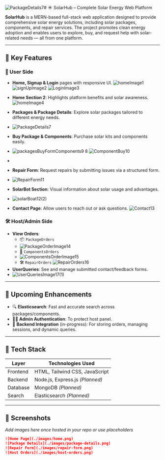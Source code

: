 ![PackageDetails7](https://github.com/user-attachments/assets/d6deff37-73b3-4b98-95af-39f1a63d1b6e)# ☀️ SolarHub – Complete Solar Energy Web Platform

**SolarHub** is a MERN-based full-stack web application designed to provide comprehensive solar energy solutions, including solar packages, components, and repair services. The project promotes clean energy adoption and enables users to explore, buy, and request help with solar-related needs — all from one platform.

---

## 🚀 Key Features

### 👥 User Side
- **Home, Signup & Login** pages with responsive UI.
![homeImage1](https://github.com/user-attachments/assets/3ad3ba2b-4624-421a-9918-06af1fda4223)
![signUpImage2](https://github.com/user-attachments/assets/d9bf7368-3083-48a9-a958-2a65d662590c)
![LoginImage3](https://github.com/user-attachments/assets/82aa1d8e-5250-4dfe-b90a-f83e83425a2d)

- **Home Section 2**: Highlights platform benefits and solar awareness.
![homeImage4](https://github.com/user-attachments/assets/c75d256d-d649-4c30-a56e-1b34649482df)
- **Packages & Package Details**: Explore solar packages tailored to different energy needs.
- ![PackageDetails7](https://github.com/user-attachments/assets/d787076a-bac5-4552-bd4e-5974d0810a19)

- **Buy Package & Components**: Purchase solar kits and components easily.
- ![packagesBuyForm![Components9](https://github.com/user-attachments/assets/5caab960-0551-471b-b75e-96daf0edce2a)
8](https://github.com/user-attachments/assets/1fb72b62-ef91-4c9f-a422-aebdaef0fa60)
![ComponentBuy10](https://github.com/user-attachments/assets/921a316a-df33-439e-bb48-636a4b44b39d)

- 
- **Repair Form**: Request repairs by submitting issues via a structured form.
- ![RepairForm11](https://github.com/user-attachments/assets/56fa04ea-6e01-45cf-8f17-fd7c4cf59c1b)
- **SolarBot Section**: Visual information about solar usage and advantages.
- ![solarBoat12(2)](https://github.com/user-attachments/assets/746d250f-c704-4a39-a3d8-81f6db0556aa)

- **Contact Page**: Allow users to reach out or ask questions.
![Contact13](https://github.com/user-attachments/assets/7880a24a-24de-4048-8f21-6689f6f9ed01)

### 🛠 Host/Admin Side
- **View Orders**:
  - 📦 `PackageOrders`
  - ![PackageOrderImage14](https://github.com/user-attachments/assets/4d78d5c6-464b-4685-9ec6-e9a47c4cddea)
  - 🔩 `ComponentsOrders`
  - ![ComponentsOrderImage15](https://github.com/user-attachments/assets/dc02a641-531f-4a28-a43a-b81c8ebd7a7a)
  - 🛠 `RepairOrders`
![RepairOrders16](https://github.com/user-attachments/assets/5dbff656-d76d-4b45-94d3-b1313988d732)
- **UserQueries**: See and manage submitted contact/feedback forms.
- ![UserQueriesImage17(1)](https://github.com/user-attachments/assets/e33ec6f5-e0ab-46a5-a297-37dcd982f4d4)


---

## 🧠 Upcoming Enhancements

- 🔍 **Elasticsearch**: Fast and accurate search across packages/components.
- 🧑‍💼 **Admin Authentication**: To protect host panel.
- 🔗 **Backend Integration** (in-progress): For storing orders, managing sessions, and dynamic queries.

---

## 🧱 Tech Stack

| Layer     | Technologies Used                |
|-----------|----------------------------------|
| Frontend  | HTML, Tailwind CSS, JavaScript   |
| Backend   | Node.js, Express.js *(Planned)*  |
| Database  | MongoDB *(Planned)*              |
| Search    | Elasticsearch *(Planned)*        |

---

## 📸 Screenshots

_Add images here once hosted in your repo or use placeholders_

```markdown
![Home Page](./images/home.png)
![Package Details](./images/package-details.png)
![Repair Form](./images/repair-form.png)
![Host Orders](./images/host-orders.png)
